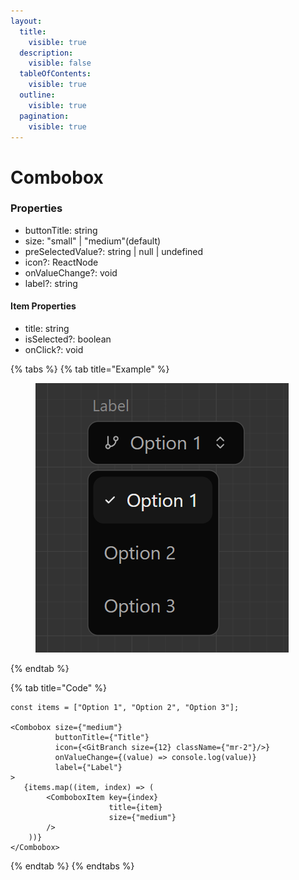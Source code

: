 ```yaml
---
layout:
  title:
    visible: true
  description:
    visible: false
  tableOfContents:
    visible: true
  outline:
    visible: true
  pagination:
    visible: true
---
```


# Combobox

### Properties

* buttonTitle: string
* size: "small" | "medium"(default)
* preSelectedValue?: string | null | undefined
* icon?: ReactNode
* onValueChange?: void
* label?: string

#### Item Properties

* title: string
* isSelected?: boolean
* onClick?: void



{% tabs %}
{% tab title="Example" %}
<figure><img src="../.gitbook/assets/image (19).png" alt=""><figcaption></figcaption></figure>
{% endtab %}

{% tab title="Code" %}
```tsx
const items = ["Option 1", "Option 2", "Option 3"];

<Combobox size={"medium"}
          buttonTitle={"Title"}
          icon={<GitBranch size={12} className={"mr-2"}/>}
          onValueChange={(value) => console.log(value)}
          label={"Label"}
>
   {items.map((item, index) => (
        <ComboboxItem key={index} 
                      title={item} 
                      size={"medium"}
        />
    ))}
</Combobox>
```
{% endtab %}
{% endtabs %}
